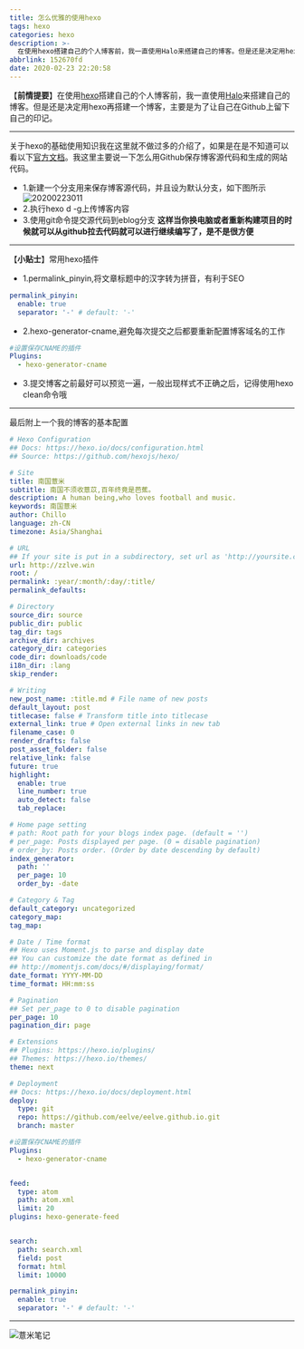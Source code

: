 ```yaml
---
title: 怎么优雅的使用hexo
tags: hexo
categories: hexo
description: >-
  在使用hexo搭建自己的个人博客前，我一直使用Halo来搭建自己的博客。但是还是决定用hexo再搭建一个博客，主要是为了让自己在Github上留下自己的印记。
abbrlink: 152670fd
date: 2020-02-23 22:20:58
---
```

【**前情提要**】在使用[hexo](https://hexo.io/zh-cn/)搭建自己的个人博客前，我一直使用[Halo](https://halo.run/)来搭建自己的博客。但是还是决定用hexo再搭建一个博客，主要是为了让自己在Github上留下自己的印记。

-----
关于hexo的基础使用知识我在这里就不做过多的介绍了，如果是在是不知道可以看以下[官方文档](https://hexo.io/zh-cn/docs/)。我这里主要说一下怎么用Github保存博客源代码和生成的网站代码。

* 1.新建一个分支用来保存博客源代码，并且设为默认分支，如下图所示
![20200223011](https://image.eelve.com/eblog/20200223011-1816538384854e64bb090740d8ea0621.png)
* 2.执行hexo d -g上传博客内容
* 3.使用git命令提交源代码到eblog分支
**这样当你换电脑或者重新构建项目的时候就可以从github拉去代码就可以进行继续编写了，是不是很方便**

---
【**小贴士**】常用hexo插件
* 1.permalink_pinyin,将文章标题中的汉字转为拼音，有利于SEO
```yaml
permalink_pinyin:
  enable: true
  separator: '-' # default: '-'
```
* 2.hexo-generator-cname,避免每次提交之后都要重新配置博客域名的工作
```yaml
#设置保存CNAME的插件
Plugins:
  - hexo-generator-cname
```
* 3.提交博客之前最好可以预览一遍，一般出现样式不正确之后，记得使用hexo clean命令哦

---
最后附上一个我的博客的基本配置
```yaml
# Hexo Configuration
## Docs: https://hexo.io/docs/configuration.html
## Source: https://github.com/hexojs/hexo/

# Site
title: 南国薏米
subtitle: 南国不须收薏苡,百年终竟是芭蕉。
description: A human being,who loves football and music.
keywords: 南国薏米
author: Chillo
language: zh-CN
timezone: Asia/Shanghai

# URL
## If your site is put in a subdirectory, set url as 'http://yoursite.com/child' and root as '/child/'
url: http://zzlve.win
root: /
permalink: :year/:month/:day/:title/
permalink_defaults:

# Directory
source_dir: source
public_dir: public
tag_dir: tags
archive_dir: archives
category_dir: categories
code_dir: downloads/code
i18n_dir: :lang
skip_render:

# Writing
new_post_name: :title.md # File name of new posts
default_layout: post
titlecase: false # Transform title into titlecase
external_link: true # Open external links in new tab
filename_case: 0
render_drafts: false
post_asset_folder: false
relative_link: false
future: true
highlight:
  enable: true
  line_number: true
  auto_detect: false
  tab_replace:

# Home page setting
# path: Root path for your blogs index page. (default = '')
# per_page: Posts displayed per page. (0 = disable pagination)
# order_by: Posts order. (Order by date descending by default)
index_generator:
  path: ''
  per_page: 10
  order_by: -date

# Category & Tag
default_category: uncategorized
category_map:
tag_map:

# Date / Time format
## Hexo uses Moment.js to parse and display date
## You can customize the date format as defined in
## http://momentjs.com/docs/#/displaying/format/
date_format: YYYY-MM-DD
time_format: HH:mm:ss

# Pagination
## Set per_page to 0 to disable pagination
per_page: 10
pagination_dir: page

# Extensions
## Plugins: https://hexo.io/plugins/
## Themes: https://hexo.io/themes/
theme: next

# Deployment
## Docs: https://hexo.io/docs/deployment.html
deploy:
  type: git
  repo: https://github.com/eelve/eelve.github.io.git
  branch: master

#设置保存CNAME的插件
Plugins:
  - hexo-generator-cname


feed:
  type: atom
  path: atom.xml
  limit: 20
plugins: hexo-generate-feed


search:
  path: search.xml
  field: post
  format: html
  limit: 10000

permalink_pinyin:
  enable: true
  separator: '-' # default: '-'
```
---

![薏米笔记](https://image.eelve.com/eblog/eblog-b269767ff45b4e01a1c380e38898c1c0.png)
